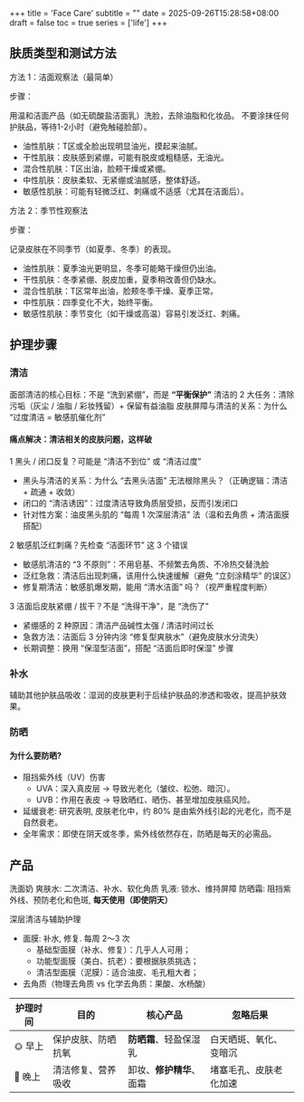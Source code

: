 +++
title = 'Face Care'
subtitle = ""
date = 2025-09-26T15:28:58+08:00
draft = false
toc = true
series = ['life']
+++


## 肤质类型和测试方法

方法 1：洁面观察法（最简单）

步骤：

用温和洁面产品（如无硫酸盐洁面乳）洗脸，去除油脂和化妆品。
不要涂抹任何护肤品，等待1-2小时（避免触碰脸部）。


- 油性肌肤：T区或全脸出现明显油光，摸起来油腻。
- 干性肌肤：皮肤感到紧绷，可能有脱皮或粗糙感，无油光。
- 混合性肌肤：T区出油，脸颊干燥或紧绷。
- 中性肌肤：皮肤柔软、无紧绷或油腻感，整体舒适。
- 敏感性肌肤：可能有轻微泛红、刺痛或不适感（尤其在洁面后）。


方法 2：季节性观察法

步骤：

记录皮肤在不同季节（如夏季、冬季）的表现。

- 油性肌肤：夏季油光更明显，冬季可能略干燥但仍出油。
- 干性肌肤：冬季紧绷、脱皮加重，夏季稍改善但仍缺水。
- 混合性肌肤：T区常年出油，脸颊冬季干燥、夏季正常。
- 中性肌肤：四季变化不大，始终平衡。
- 敏感性肌肤：季节变化（如干燥或高温）容易引发泛红、刺痛。

## 护理步骤

### 清洁


面部清洁的核心目标：不是 “洗到紧绷”，而是 **“平衡保护”**
清洁的 2 大任务：清除污垢（灰尘 / 油脂 / 彩妆残留）+ 保留有益油脂
皮肤屏障与清洁的关系：为什么 “过度清洁 = 敏感肌催化剂”


#### 痛点解决：清洁相关的皮肤问题，这样破

1 黑头 / 闭口反复？可能是 “清洁不到位” 或 “清洁过度”
- 黑头与清洁的关系：为什么 “去黑头洁面” 无法根除黑头？（正确逻辑：清洁 + 疏通 + 收敛）
- 闭口的 “清洁诱因”：过度清洁导致角质层受损，反而引发闭口
- 针对性方案：油皮黑头肌的 “每周 1 次深层清洁” 法（温和去角质 + 清洁面膜搭配）

2 敏感肌泛红刺痛？先检查 “洁面环节” 这 3 个错误
- 敏感肌清洁的 “3 不原则”：不用皂基、不频繁去角质、不冷热交替洗脸
- 泛红急救：清洁后出现刺痛，该用什么快速缓解（避免 “立刻涂精华” 的误区）
- 修复期清洁：敏感肌爆发期，能用 “清水洁面” 吗？（视严重程度判断）

3 洁面后皮肤紧绷 / 拔干？不是 “洗得干净”，是 “洗伤了”
- 紧绷感的 2 种原因：清洁产品碱性太强 / 清洁时间过长
- 急救方法：洁面后 3 分钟内涂 “修复型爽肤水”（避免皮肤水分流失）
- 长期调整：换用 “保湿型洁面”，搭配 “洁面后即时保湿” 步骤


### 补水

辅助其他护肤品吸收：湿润的皮肤更利于后续护肤品的渗透和吸收，提高护肤效果。

### 防晒

#### 为什么要防晒?

- 阻挡紫外线（UV）伤害
  - UVA：深入真皮层 → 导致光老化（皱纹、松弛、暗沉）。
  - UVB：作用在表皮 → 导致晒红、晒伤、甚至增加皮肤癌风险。
- 延缓衰老: 研究表明, 皮肤老化中，约 80% 是由紫外线引起的光老化，而不是自然衰老。
- 全年需求：即使在阴天或冬季，紫外线依然存在，防晒是每天的必需品。


## 产品

洗面奶
爽肤水: 二次清洁、补水、软化角质
乳液: 锁水、维持屏障
防晒霜: 阻挡紫外线、预防老化和色斑, **每天使用（即使阴天）**


深层清洁与辅助护理

- 面膜: 补水, 修复. 每周 2～3 次
  - 基础型面膜（补水、修复）：几乎人人可用；
  - 功能型面膜（美白、抗老）：要根据肤质挑选；
  - 清洁型面膜（泥膜）：适合油皮、毛孔粗大者；
- 去角质（物理去角质 vs 化学去角质：果酸、水杨酸）


| 护理时间  | 目的        | 核心产品       | 忽略后果        |
| ----- | --------- | ---------- | ----------- |
| 🌞 早上 | 保护皮肤、防晒抗氧 | **防晒霜**、轻盈保湿乳  | 白天晒斑、氧化、变暗沉 |
| 🌙 晚上 | 清洁修复、营养吸收 | 卸妆、**修护精华**、面霜 | 堵塞毛孔、皮肤老化加速 |
